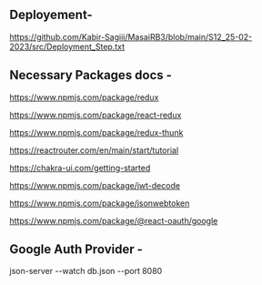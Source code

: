 ## Deployement-

https://github.com/Kabir-Sagiii/MasaiRB3/blob/main/S12_25-02-2023/src/Deployment_Step.txt

## Necessary Packages docs -

https://www.npmjs.com/package/redux

https://www.npmjs.com/package/react-redux

https://www.npmjs.com/package/redux-thunk

https://reactrouter.com/en/main/start/tutorial

https://chakra-ui.com/getting-started

https://www.npmjs.com/package/jwt-decode

https://www.npmjs.com/package/jsonwebtoken

https://www.npmjs.com/package/@react-oauth/google

## Google Auth Provider -

json-server --watch db.json --port 8080

<!-- <GoogleOAuthProvider clientId="147260584431-dsp5dsqk22jsa3u1lq121ls6iesj6rkc.apps.googleusercontent.com"> -->

<!-- // import { GoogleLogin } from "@react-oauth/google";
// import jwt_decode from "jwt-decode"; -->

<!-- <GoogleLogin
onSuccess={(credentialResponse) => {
console.log(credentialResponse);

var token = credentialResponse.credential;
var decoded = jwt_decode(token);

console.log(decoded);
}}
onError={() => {
console.log("Login Failed");
}}
/> -->
